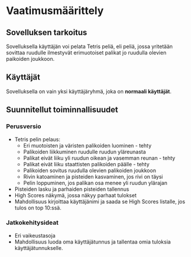 # Vaatimusmäärittely

## Sovelluksen tarkoitus

Sovelluksella käyttäjän voi pelata Tetris peliä, eli peliä, jossa yritetään sovittaa ruudulle ilmestyvät erimuotoiset palikat jo ruudulla olevien paikoiden joukkoon.

## Käyttäjät

Sovelluksella on vain yksi käyttäjäryhmä, joka on **normaali käyttäjät**. 

## Suunnitellut toiminnallisuudet

### Perusversio
- Tetris pelin pelaus:
  - Eri muotoisten ja väristen palikoiden luominen - tehty
  - Palikoiden liikkuminen ruudulle ruudun yläreunasta
  - Palikat eivät liiku yli ruudun oikean ja vasemman reunan - tehty
  - Palikat eivät liiku staattisten palikoiden päälle - tehty
  - Palikoiden sovitus ruudulla olevien palikoiden joukkoon
  - Rivin katoaminen ja pisteiden kasvaminen, jos rivi on täysi
  - Pelin loppuminen, jos palikan osa menee yli ruudun ylärajan
- Pisteiden lasku ja parhaiden pisteiden tallennus
- High Scores näkymä, jossa näkyy parhaat tulokset
- Mahdollisuus kirjoittaa käyttäjänimi ja saada se High Scores listalle, jos tulos on top 10:ssä. 

### Jatkokehitysideat
- Eri vaikeustasoja
- Mahdollisuus luoda oma käyttäjätunnus ja tallentaa omia tuloksia käyttäjätunnukselle.
 
